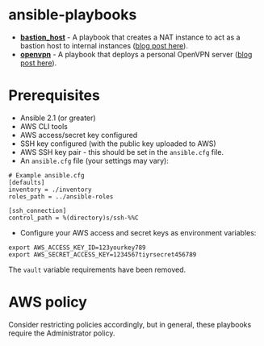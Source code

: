 # ansible-playbooks

- **[bastion_host](https://github.com/bonovoxly/playbook/tree/master/ansible-playbooks/bastion_host)** - A playbook that creates a NAT instance to act as a bastion host to internal instances ([blog post here](http://bonovoxly.github.io/2016-07-05-bastion-host-private-vpc-aws)).
- **[openvpn](https://github.com/bonovoxly/playbook/blob/master/ansible-playbooks/openvpn.yml)** - A playbook that deploys a personal OpenVPN server ([blog post here](http://bonovoxly.github.io/2016-12-30-personal-aws-vpn-using-openvpn)).


# Prerequisites

- Ansible 2.1 (or greater)
- AWS CLI tools
- AWS access/secret key configured
- SSH key configured (with the public key uploaded to AWS)
- AWS SSH key pair - this should be set in the `ansible.cfg` file.
- An `ansible.cfg` file (your settings may vary):

```
# Example ansible.cfg
[defaults]
inventory = ./inventory
roles_path = ../ansible-roles

[ssh_connection]
control_path = %(directory)s/ssh-%%C
```

- Configure your AWS access and secret keys as environment variables:

```
export AWS_ACCESS_KEY_ID=123yourkey789
export AWS_SECRET_ACCESS_KEY=1234567tiyrsecret456789
```

The `vault` variable requirements have been removed.

# AWS policy

Consider restricting policies accordingly, but in general, these playbooks require the Administrator policy.
